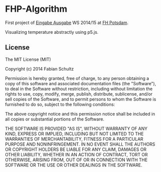 FHP-Algorithm
=============
First project of [Eingabe Ausgabe](https://incom.org/workspace/5478) WS 2014/15 at [FH Potsdam](http://www.fh-potsdam.de/).

Visualizing temperature abstractly using p5.js.

## License
The MIT License (MIT)

Copyright (c) 2014 Fabian Schultz

Permission is hereby granted, free of charge, to any person obtaining a copy
of this software and associated documentation files (the "Software"), to deal
in the Software without restriction, including without limitation the rights
to use, copy, modify, merge, publish, distribute, sublicense, and/or sell
copies of the Software, and to permit persons to whom the Software is
furnished to do so, subject to the following conditions:

The above copyright notice and this permission notice shall be included in all
copies or substantial portions of the Software.

THE SOFTWARE IS PROVIDED "AS IS", WITHOUT WARRANTY OF ANY KIND, EXPRESS OR
IMPLIED, INCLUDING BUT NOT LIMITED TO THE WARRANTIES OF MERCHANTABILITY,
FITNESS FOR A PARTICULAR PURPOSE AND NONINFRINGEMENT. IN NO EVENT SHALL THE
AUTHORS OR COPYRIGHT HOLDERS BE LIABLE FOR ANY CLAIM, DAMAGES OR OTHER
LIABILITY, WHETHER IN AN ACTION OF CONTRACT, TORT OR OTHERWISE, ARISING FROM,
OUT OF OR IN CONNECTION WITH THE SOFTWARE OR THE USE OR OTHER DEALINGS IN THE
SOFTWARE.
